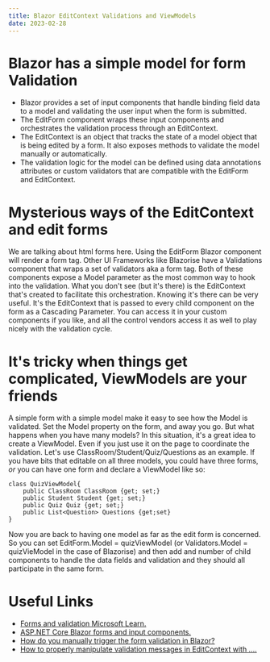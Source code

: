 ```yaml
---
title: Blazor EditContext Validations and ViewModels
date: 2023-02-28
---
```


# Blazor has a simple model for form Validation

- Blazor provides a set of input components that handle binding field data to a model and validating the user input when the form is submitted.
- The EditForm component wraps these input components and orchestrates the validation process through an EditContext.
- The EditContext is an object that tracks the state of a model object that is being edited by a form. It also exposes methods to validate the model manually or automatically.
- The validation logic for the model can be defined using data annotations attributes or custom validators that are compatible with the EditForm and EditContext.

# Mysterious ways of the EditContext<Model> and edit forms
We are talking about html forms here.  Using the EditForm Blazor component will render a form tag.  Other UI Frameworks like Blazorise have a Validations component that wraps a set of validators aka a form tag.  Both of these components expose a Model parameter as the most common way to hook into the validation.  What you don't see (but it's there) is the EditContext<Model> that's created to facilitate this orchestration.  Knowing it's there can be very useful.  It's the EditContext that is passed to every child component on the form as a Cascading Parameter.  You can access it in your custom components if you like, and all the control vendors access it as well to play nicely with the validation cycle. 

# It's tricky when things get complicated, ViewModels are your friends
A simple form with a simple model make it easy to see how the Model is validated. Set the Model property on the form, and away you go.  But what happens when you have many models?  In this situation, it's a great idea to create a ViewModel.  Even if you just use it on the page to coordinate the validation.  Let's use ClassRoom/Student/Quiz/Questions as an example.  If you have bits that editable on all three models, you could have three forms, _or_ you can have one form and declare a ViewModel like so:

``` 
class QuizViewModel{
    public ClassRoom ClassRoom {get; set;}
    public Student Student {get; set;}
    public Quiz Quiz {get; set;}
    public List<Question> Questions {get;set}
} 
```
Now you are back to having one model as far as the edit form is concerned.  So you can set EditForm.Model = quizViewModel (or Validators.Model = quizVieModel in the case of Blazorise) and then add and number of child components to handle the data fields and validation and they should all participate in the same form.


# Useful Links

- [Forms and validation Microsoft Learn.](https://learn.microsoft.com/en-us/dotnet/architecture/blazor-for-web-forms-developers/forms-validation)
- [ASP.NET Core Blazor forms and input components.](https://learn.microsoft.com/en-us/aspnet/core/blazor/forms-and-input-components?view=aspnetcore-7.0)
- [How do you manually trigger the form validation in Blazor?](https://www.syncfusion.com/faq/blazor/forms-and-validation/how-do-you-manually-trigger-the-form-validation-in-blazor)
- [How to properly manipulate validation messages in EditContext with ....](https://stackoverflow.com/questions/61892999/how-to-properly-manipulate-validation-messages-in-editcontext-with-blazor-server)


